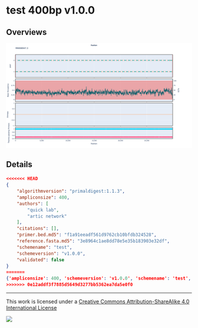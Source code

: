 # test 400bp v1.0.0

## Overviews

![MN908947.3.png](work/MN908947.3.png)

## Details

```json
<<<<<<< HEAD
{
    "algorithmversion": "primaldigest:1.1.3",
    "ampliconsize": 400,
    "authors": [
        "quick lab",
        "artic network"
    ],
    "citations": [],
    "primer.bed.md5": "f1a91eeadf561d9762cb10bfdb324528",
    "reference.fasta.md5": "3e8964c1ae8dd78e5e35b183903e32df",
    "schemename": "test",
    "schemeversion": "v1.0.0",
    "validated": false
}
=======
{'ampliconsize': 400, 'schemeversion': 'v1.0.0', 'schemename': 'test', 'primer.bed.md5': 'f1a91eeadf561d9762cb10bfdb324528', 'reference.fasta.md5': '3e8964c1ae8dd78e5e35b183903e32df', 'validated': False, 'citations': [], 'authors': ['quick lab', 'artic network'], 'algorithmversion': 'primaldigest:1.1.3'}
>>>>>>> 0e12addf3f7885d5649d3277bb5362ea7da5e0f0
```



------------------------------------------------------------------------

This work is licensed under a [Creative Commons Attribution-ShareAlike 4.0 International License](http://creativecommons.org/licenses/by-sa/4.0/) 

![](https://i.creativecommons.org/l/by-sa/4.0/88x31.png)
